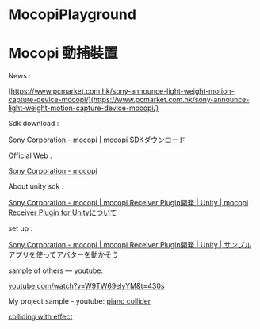 # MocopiPlayground

# Mocopi 動捕裝置

News :

[https://www.pcmarket.com.hk/sony-announce-light-weight-motion-capture-device-mocopi/](https://www.pcmarket.com.hk/sony-announce-light-weight-motion-capture-device-mocopi/)

Sdk download : 

[Sony Corporation - mocopi | mocopi SDKダウンロード](https://www.sony.net/Products/mocopi-dev/jp/downloads/DownloadInfo.html#Unity_Plugin)

Official Web : 

[Sony Corporation - mocopi](https://www.sony.net/Products/mocopi-dev/jp/)

About unity sdk : 

[Sony Corporation - mocopi | mocopi Receiver Plugin開発 | Unity | mocopi Receiver Plugin for Unityについて](https://www.sony.net/Products/mocopi-dev/jp/documents/ReceiverPlugin/Unity/AboutPlugin.html?fbclid=IwAR1dMv1qCTZudv44ppH5OKL8DcoSRVEuDXu4HmnkVh9IGZ8DATX_88zUc8w)

set up :

[Sony Corporation - mocopi | mocopi Receiver Plugin開発 | Unity | サンプルアプリを使ってアバターを動かそう](https://www.sony.net/Products/mocopi-dev/jp/documents/ReceiverPlugin/Unity/UseSampleApp.html)

sample of others — youtube:

[youtube.com/watch?v=W9TW69elyYM&t=430s](http://youtube.com/watch?v=W9TW69elyYM&t=430s)

My project sample - youtube:
[piano collider](https://www.youtube.com/watch?v=mfZDnDnXWVo)

[colliding with effect](https://www.youtube.com/watch?v=Xcm5N5jXXYw)

